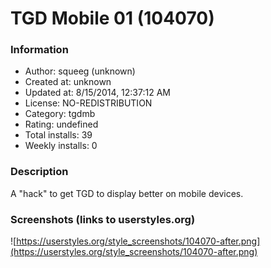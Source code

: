 # TGD Mobile 01 (104070)

### Information
- Author: squeeg (unknown)
- Created at: unknown
- Updated at: 8/15/2014, 12:37:12 AM
- License: NO-REDISTRIBUTION
- Category: tgdmb
- Rating: undefined
- Total installs: 39
- Weekly installs: 0


### Description
A "hack" to get TGD to display better on mobile devices.


### Screenshots (links to userstyles.org)
![https://userstyles.org/style_screenshots/104070-after.png](https://userstyles.org/style_screenshots/104070-after.png)


